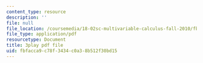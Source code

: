 ```yaml
---
content_type: resource
description: ''
file: null
file_location: /coursemedia/18-02sc-multivariable-calculus-fall-2010/fbfacca9c78f3434c0a38b512f30bd15_f2KsJBClJ1g.pdf
file_type: application/pdf
resourcetype: Document
title: 3play pdf file
uid: fbfacca9-c78f-3434-c0a3-8b512f30bd15
---
```

